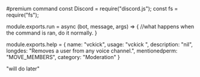 #premium command
const Discord = require("discord.js");
const fs = require("fs");

module.exports.run = async (bot, message, args) => {
  //what happens when the command is ran, do it normally.
}

module.exports.help = {
	name: "vckick",
	usage: "vckick <user>",
	description: "nil",
	longdes: "Removes a user from any voice channel.",
	mentionedperm: "MOVE_MEMBERS",
  category: "Moderation"
}



"will do later"
